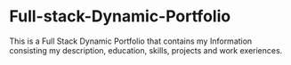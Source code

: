 # Full-stack-Dynamic-Portfolio

This is a Full Stack Dynamic Portfolio that contains my Information consisting my description, education, skills, projects and work exeriences.  
